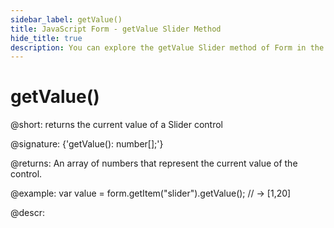 ```yaml
---
sidebar_label: getValue()
title: JavaScript Form - getValue Slider Method 
hide_title: true
description: You can explore the getValue Slider method of Form in the documentation of the DHTMLX JavaScript UI library. Browse developer guides and API reference, try out code examples and live demos, and download a free 30-day evaluation version of DHTMLX Suite 7.
---
```

 
# getValue()

@short: returns the current value of a Slider control

@signature: {'getValue(): number[];'}

@returns:
An array of numbers that represent the current value of the control.

@example:
var value = form.getItem("slider").getValue();
// -> [1,20]

@descr:
